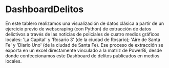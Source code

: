 # DashboardDelitos
En este tablero realizamos una visualización de datos clásica a partir de un ejercicio previo de webscraping (con Python) de extracción de datos delictivos a través de las noticias de policiales de cuatro medios gráficos locales: 'La Capital' y 'Rosario 3' (de la ciudad de Rosario); 'Aire de Santa Fe' y 'Diario Uno' (de la ciudad de Santa Fe). Ese proceso de extracción se exporta en un excel directamente vinculado a la matriz de PowerBi, desde donde confeccionamos este Dashboard de delitos publicados en medios locales.
